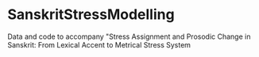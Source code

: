 # SanskritStressModelling
Data and code to accompany "Stress Assignment and Prosodic Change in Sanskrit: From Lexical Accent to Metrical Stress System
